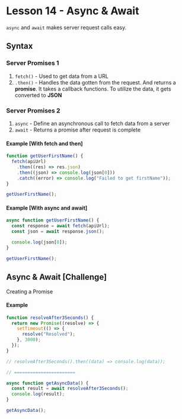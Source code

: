 # Lesson 14 - Async & Await

`async` and `await` makes server request calls easy.

## Syntax

### Server Promises 1

1. `fetch()` - Used to get data from a URL
2. `.then()` - Handles the data gotten from the request. And returns a **promise**. It takes a callback functions. To utilize the data, it gets converted to **JSON**

### Server Promises 2

1. `async` - Define an asynchronous call to fetch data from a server
2. `await` - Returns a promise after request is complete

#### Example [With fetch and then]

```js
function getUserFirstName() {
  fetch(apiUrl)
    .then((res) => res.json)
    .then((json) => console.log(json[0]))
    .catch((error) => console.log("Failed to get firstName"));
}

getUserFirstName();
```

#### Example [With async and await]

```js
async function getUserFirstName() {
  const response = await fetch(apiUrl);
  const json = await response.json();

  console.log(json[0]);
}

getUserFirstName();
```

## Async & Await [Challenge]

Creating a Promise

#### Example

```js
function resolveAfter3Seconds() {
  return new Promise((resolve) => {
    setTimeout(() => {
      resolve("Resolved");
    }, 3000);
  });
}

// resolveAfter3Seconds().then((data) => console.log(data));

// =======================

async function getAsyncData() {
  const result = await resolveAfter3Seconds();
  console.log(result);
}

getAsyncData();
```
